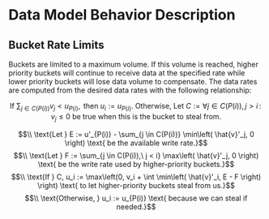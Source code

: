 # Data Model Behavior Description

## Bucket Rate Limits

Buckets are limited to a maximum volume. If this volume is reached, higher priority buckets will continue to
receive data at the specified rate while lower priority buckets will lose data volume to compensate.
The data rates are computed from the desired data rates with the following relationship:


$$\text{If } \sum_{j \in C(P(i))} v_j < u_{P(i)}, \text{ then } u_i := u_{P(i)}. \text{ Otherwise, }
\text{Let } C := \forall {j \in C(P(i)), j > i}\,:\,v_j \leq 0 \text{ be true when this is the bucket to steal from. }$$

$$\\ \text{Let } E := u'_{P(i)} - \sum_{j \in C(P(i))} \min\left( \hat{v}'_j, 0 \right) \text{ be the available write rate.}$$
$$\\ \text{Let } F := \sum_{j \in C(P(i)),\ j < i} \max\left( \hat{v}'_j, 0 \right) \text{ be the write rate used by higher-priority buckets.}$$
$$\\ \text{If } C, u_i := \max\left(0, v_i + \int \min\left( \hat{v}'_i, E - F \right) \right) \text{ to let higher-priority buckets steal from us.}$$
$$\\ \text{Otherwise, } u_i := u_{P(i)} \text{ because we can steal if needed.}$$
